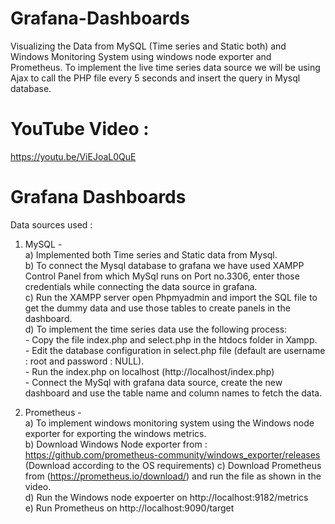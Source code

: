 # Grafana-Dashboards
Visualizing the Data from MySQL (Time series and Static both) and Windows Monitoring System using windows node exporter and Prometheus.
To implement the live time series data source we will be using Ajax to call the PHP file every 5 seconds and insert the query in Mysql database.

# YouTube Video : 
https://youtu.be/ViEJoaL0QuE

# Grafana Dashboards
Data sources used : <br>
1) MySQL - <br>
       a) Implemented both Time series and Static data from Mysql.<br>
       b) To connect the Mysql database to grafana we have used XAMPP Control Panel from which MySql runs on Port no.3306, enter those credentials while connecting the data source           in grafana.<br>
       c) Run the XAMPP server open Phpmyadmin and import the SQL file to get the dummy data and use those tables to create panels in the dashboard.<br>
       d) To implement the time series data use the following process:<br>
          - Copy the file index.php and select.php in the htdocs folder in Xampp.<br>
          - Edit the database configuration in select.php file (default are username : root and password : NULL).<br>
          - Run the index.php on localhost (http://localhost/index.php)<br>
          - Connect the MySql with grafana data source, create the new dashboard and use the table name and column names to fetch the data.<br>

2) Prometheus - <br>
        a) To implement windows monitoring system using the Windows node exporter for exporting the windows metrics.<br>
        b) Download Windows Node exporter from :   https://github.com/prometheus-community/windows_exporter/releases<br>
           (Download according to the OS requirements)
        c) Download Prometheus from (https://prometheus.io/download/)   and run the file as shown in the video.<br>
        d) Run the Windows node expoerter on http://localhost:9182/metrics<br>
        e) Run Prometheus on http://localhost:9090/target<br>
        

